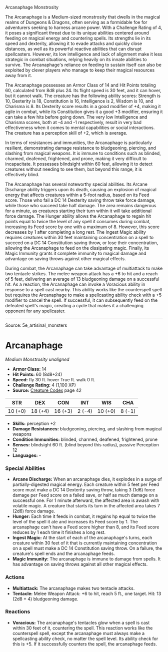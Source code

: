 <MonsterName/>Arcanaphage</MonsterName>
<CreatureType/>Monstrosity</CreatureType>

<summary>The Arcanaphage is a Medium-sized monstrosity that dwells in the magical realms of Dungeons & Dragons, often serving as a formidable foe for adventurers seeking to harness arcane power. With a Challenge Rating of 4, it poses a significant threat due to its unique abilities centered around feeding on magical energy and countering spells. Its strengths lie in its speed and dexterity, allowing it to evade attacks and quickly close distances, as well as its powerful reactive abilities that can disrupt spellcasters. However, its low intelligence and lack of alignment make it less strategic in combat situations, relying heavily on its innate abilities to survive. The Arcanaphage's reliance on feeding to sustain itself can also be exploited by clever players who manage to keep their magical resources away from it.</summary>

<detail>

The Arcanaphage possesses an Armor Class of 14 and Hit Points totaling 60, calculated from 8d8 plus 24. Its flight speed is 30 feet, and it can hover, but it cannot walk. The creature has the following ability scores: Strength is 10, Dexterity is 18, Constitution is 16, Intelligence is 2, Wisdom is 10, and Charisma is 8. Its Dexterity score results in a good modifier of +4, making it agile in combat, while its Constitution gives it a good +3 modifier, ensuring it can take a few hits before going down. The very low Intelligence and Charisma scores, both at -4 and -1 respectively, result in very bad effectiveness when it comes to mental capabilities or social interactions. The creature has a perception skill of +2, which is average.

In terms of resistances and immunities, the Arcanaphage is particularly resilient, demonstrating damage resistance to bludgeoning, piercing, and slashing from magical weapons. It is immune to conditions such as blinded, charmed, deafened, frightened, and prone, making it very difficult to incapacitate. It possesses blindsight within 60 feet, allowing it to detect creatures without needing to see them, but beyond this range, it is effectively blind.

The Arcanaphage has several noteworthy special abilities. Its Arcane Discharge ability triggers upon its death, causing an explosion of magical energy that affects creatures within a 5-foot radius, based on its Feed score. Those who fail a DC 14 Dexterity saving throw take force damage, while those who succeed take half damage. The area remains dangerous for a minute, as creatures starting their turn within it will take additional force damage. The Hunger ability allows the Arcanaphage to regain hit points equal to twice the level of any spell it consumes during combat, increasing its Feed score by one with a maximum of 8. However, this score decreases by 1 after completing a long rest. The Ingest Magic ability requires creatures within 30 feet maintaining concentration on a spell to succeed on a DC 14 Constitution saving throw, or lose their concentration, allowing the Arcanaphage to feed on the dissipating magic. Finally, its Magic Immunity grants it complete immunity to magical damage and advantage on saving throws against other magical effects.

During combat, the Arcanaphage can take advantage of multiattack to make two tentacle strikes. The melee weapon attack has a +6 to hit and a reach of 5 feet, delivering an average of 13 bludgeoning damage on a successful hit. As a reaction, the Arcanaphage can invoke a Voracious ability in response to a spell cast nearby. This ability works like the counterspell spell but requires the Arcanaphage to make a spellcasting ability check with a +5 modifier to cancel the spell. If successful, it can subsequently feed on the defeated spell's magic, creating a cycle that makes it a challenging opponent for any spellcaster.</detail>



---

Source: 5e_artisinal_monsters

# Arcanaphage

*Medium* *Monstrosity* *unaligned*

- **Armor Class:** 14
- **Hit Points:** 60 (8d8+24)
- **Speed:** fly 30 ft. hover True ft. walk 0 ft.
- **Challenge Rating:** 4 (1,100 XP)
- **Source:** [Creature Codex](https://koboldpress.com/kpstore/product/creature-codex-for-5th-edition-dnd) page 42

| STR | DEX | CON | INT | WIS | CHA |
| --- | --- | --- | --- | --- | --- |
| 10 (+0) | 18 (+4) | 16 (+3) | 2 (-4) | 10 (+0) | 8 (-1) |

- **Skills:** perception +2
- **Damage Resistances:** bludgeoning, piercing, and slashing from magical weapons
- **Condition Immunities:** blinded, charmed, deafened, frightened, prone
- **Senses:** blindsight 60 ft. (blind beyond this radius), passive Perception 12
- **Languages:** -

### Special Abilities

- **Arcane Discharge:** When an arcanaphage dies, it explodes in a surge of partially-digested magical energy. Each creature within 5 feet per Feed score must make a DC 14 Dexterity saving throw, taking 3 (1d6) force damage per Feed score on a failed save, or half as much damage on a successful one. For 1 minute afterward, the affected area is awash with volatile magic. A creature that starts its turn in the affected area takes 7 (2d6) force damage.
- **Hunger:** Each time it feeds in combat, it regains hp equal to twice the level of the spell it ate and increases its Feed score by 1. The arcanaphage can't have a Feed score higher than 8, and its Feed score reduces by 1 each time it finishes a long rest.
- **Ingest Magic:** At the start of each of the arcanaphage's turns, each creature within 30 feet of it that is currently maintaining concentration on a spell must make a DC 14 Constitution saving throw. On a failure, the creature's spell ends and the arcanaphage feeds.
- **Magic Immunity:** The arcanaphage is immune to damage from spells. It has advantage on saving throws against all other magical effects.

### Actions

- **Multiattack:** The arcanaphage makes two tentacle attacks.
- **Tentacle:** Melee Weapon Attack: +6 to hit, reach 5 ft., one target. Hit: 13 (2d8 + 4) bludgeoning damage.

### Reactions

- **Voracious:** The arcanaphage's tentacles glow when a spell is cast within 30 feet of it, countering the spell. This reaction works like the counterspell spell, except the arcanaphage must always make a spellcasting ability check, no matter the spell level. Its ability check for this is +5. If it successfully counters the spell, the arcanaphage feeds.




